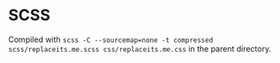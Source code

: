 # SCSS
Compiled with `scss -C --sourcemap=none -t compressed scss/replaceits.me.scss css/replaceits.me.css` in the parent directory.
